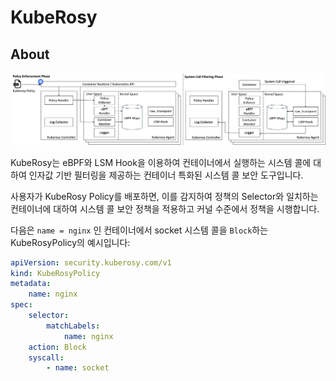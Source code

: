 # KubeRosy

## About

![image-20250117180109050](./README.assets/image-20250117180109050.png)

KubeRosy는 eBPF와 LSM Hook을 이용하여 컨테이너에서 실행하는 시스템 콜에 대하여 인자값 기반 필터링을 제공하는 컨테이너 특화된 시스템 콜 보안 도구입니다. 

사용자가 KubeRosy Policy를 배포하면, 이를 감지하여 정책의 Selector와 일치하는 컨테이너에 대하여 시스템 콜 보안 정책을 적용하고 커널 수준에서 정책을 시행합니다.

다음은 `name = nginx` 인 컨테이너에서 socket 시스템 콜을 `Block`하는 KubeRosyPolicy의 예시입니다:

```yaml
apiVersion: security.kuberosy.com/v1
kind: KubeRosyPolicy
metadata:
    name: nginx
spec:
    selector:
        matchLabels:
            name: nginx
    action: Block
    syscall:
        - name: socket
```

